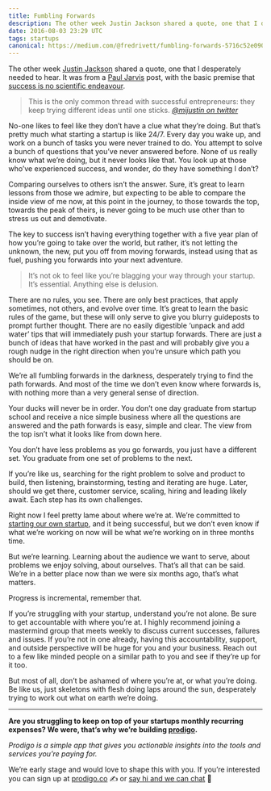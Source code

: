```yaml
---
title: Fumbling Forwards
description: The other week Justin Jackson shared a quote, one that I desperately needed to hear.
date: 2016-08-03 23:29 UTC
tags: startups
canonical: https://medium.com/@fredrivett/fumbling-forwards-5716c52e090#.n8lzfptpa
---
```


The other week [Justin Jackson](https://medium.com/@mijustin) shared a quote, one that I desperately needed to hear. It was from a [Paul Jarvis](https://medium.com/@pjrvs) post, with the basic premise that [success is no scientific endeavour](https://medium.pjrvs.com/success-is-for-the-lucky-579e30576eb2#---0-112.sqaw038a0).

> This is the only common thread with successful entrepreneurs: they keep trying different ideas until one sticks.
> <cite>[@mijustin on twitter](https://twitter.com/mijustin/status/756736947926827010)</cite>

No-one likes to feel like they don’t have a clue what they’re doing. But that’s pretty much what starting a startup is like 24/7. Every day you wake up, and work on a bunch of tasks you were never trained to do. You attempt to solve a bunch of questions that you’ve never answered before. None of us really know what we’re doing, but it never looks like that. You look up at those who’ve experienced success, and wonder, do they have something I don’t?

Comparing ourselves to others isn’t the answer. Sure, it’s great to learn lessons from those we admire, but expecting to be able to compare the inside view of me now, at this point in the journey, to those towards the top, towards the peak of theirs, is never going to be much use other than to stress us out and demotivate.

The key to success isn’t having everything together with a five year plan of how you’re going to take over the world, but rather, it’s not letting the unknown, the new, put you off from moving forwards, instead using that as fuel, pushing you forwards into your next adventure.

> It’s not ok to feel like you’re blagging your way through your startup. It’s essential. Anything else is delusion.

There are no rules, you see. There are only best practices, that apply sometimes, not others, and evolve over time. It’s great to learn the basic rules of the game, but these will only serve to give you blurry guideposts to prompt further thought. There are no easily digestible ‘unpack and add water’ tips that will immediately push your startup forwards. There are just a bunch of ideas that have worked in the past and will probably give you a rough nudge in the right direction when you’re unsure which path you should be on.

We’re all fumbling forwards in the darkness, desperately trying to find the path forwards. And most of the time we don’t even know where forwards is, with nothing more than a very general sense of direction.

Your ducks will never be in order. You don’t one day graduate from startup school and receive a nice simple business where all the questions are answered and the path forwards is easy, simple and clear. The view from the top isn’t what it looks like from down here.

You don’t have less problems as you go forwards, you just have a different set. You graduate from one set of problems to the next.

If you’re like us, searching for the right problem to solve and product to build, then listening, brainstorming, testing and iterating are huge. Later, should we get there, customer service, scaling, hiring and leading likely await. Each step has its own challenges.

Right now I feel pretty lame about where we’re at. We’re committed to [starting our own startup](https://prodigo.co/), and it being successful, but we don’t even know if what we’re working on now will be what we’re working on in three months time.

But we’re learning. Learning about the audience we want to serve, about problems we enjoy solving, about ourselves. That’s all that can be said. We’re in a better place now than we were six months ago, that’s what matters.

Progress is incremental, remember that.

If you’re struggling with your startup, understand you’re not alone. Be sure to get accountable with where you’re at. I highly recommend joining a mastermind group that meets weekly to discuss current successes, failures and issues. If you’re not in one already, having this accountability, support, and outside perspective will be huge for you and your business. Reach out to a few like minded people on a similar path to you and see if they’re up for it too.

But most of all, don’t be ashamed of where you’re at, or what you’re doing. Be like us, just skeletons with flesh doing laps around the sun, desperately trying to work out what on earth we’re doing.

---

**Are you struggling to keep on top of your startups monthly recurring expenses? We were, that’s why we’re building [prodigo](https://prodigo.co/).**

*Prodigo is a simple app that gives you actionable insights into the tools and services you’re paying for.*

We’re early stage and would love to shape this with you. If you’re interested you can sign up at [prodigo.co](https://prodigo.co/) ✍️  or [say hi and we can chat](https://twitter.com/FredRivett) 👋
